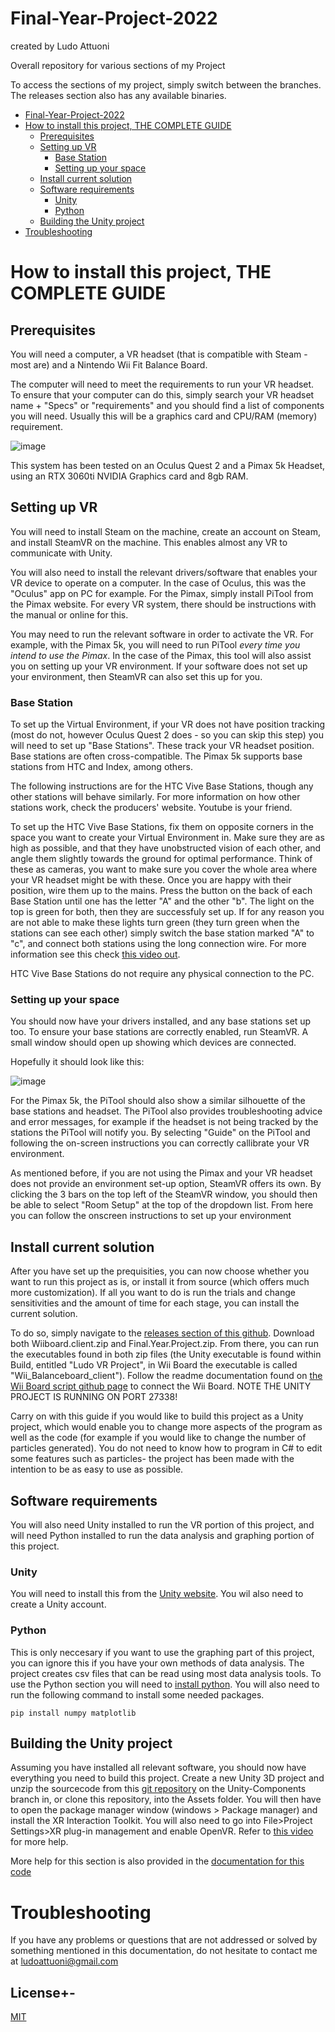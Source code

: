 
# Final-Year-Project-2022
created by Ludo Attuoni


Overall repository for various sections of my Project

To access the sections of my project, simply switch between the branches. The releases section also has any available binaries.

- [Final-Year-Project-2022](#final-year-project-2022)
- [How to install this project, THE COMPLETE GUIDE](#how-to-install-this-project--the-complete-guide)
  * [Prerequisites](#prerequisites)
  * [Setting up VR](#setting-up-vr)
    + [Base Station](#base-station)
    + [Setting up your space](#setting-up-your-space)
  * [Install current solution](#install-current-solution)
  * [Software requirements](#software-requirements)
    + [Unity](#unity)
    + [Python](#python)
  * [Building the Unity project](#building-the-unity-project)
- [Troubleshooting](#troubleshooting)


# How to install this project, THE COMPLETE GUIDE
## Prerequisites
You will need a computer, a VR headset (that is compatible with Steam - most are) and a Nintendo Wii Fit Balance Board. 

The computer will need to meet the requirements to run your VR headset. To ensure that your computer can do this, simply search your VR headset name + "Specs" or "requirements" and you should find a list of components you will need. Usually this will be a graphics card and CPU/RAM (memory) requirement.

![image](https://user-images.githubusercontent.com/26506402/161072772-a35f6a29-bc5c-42d6-a199-154fcb16ec27.png)

This system has been tested on an Oculus Quest 2 and a Pimax 5k Headset, using an RTX 3060ti NVIDIA Graphics card and 8gb RAM.

## Setting up VR
You will need to install Steam on the machine, create an account on Steam, and install SteamVR on the machine. This enables almost any VR to communicate with Unity.

You will also need to install the relevant drivers/software that enables your VR device to operate on a computer. In the case of Oculus, this was the "Oculus" app on PC for example. For the Pimax, simply install PiTool from the Pimax website. For every VR system, there should be instructions with the manual or online for this.

You may need to run the relevant software in order to activate the VR. For example, with the Pimax 5k, you will need to run PiTool *every time you intend to use the Pimax*. In the case of the Pimax, this tool will also assist you on setting up your VR environment. If your software does not set up your environment, then SteamVR can also set this up for you. 

### Base Station

To set up the Virtual Environment, if your VR does not have position tracking (most do not, however Oculus Quest 2 does - so you can skip this step) you will need to set up "Base Stations". These track your VR headset position. Base stations are often cross-compatible. The Pimax 5k supports base stations from HTC and Index, among others. 

The following instructions are for the HTC Vive Base Stations, though any other stations will behave similarly. For more information on how other stations work, check the producers' website. Youtube is your friend. 

To set up the HTC Vive Base Stations, fix them on opposite corners in the space you want to create your Virtual Environment in. Make sure they are as high as possible, and that they have unobstructed vision of each other, and angle them slightly towards the ground for optimal performance. Think of these as cameras, you want to make sure you cover the whole area where your VR headset might be with these. Once you are happy with their position, wire them up to the mains. Press the button on the back of each Base Station until one has the letter "A" and the other "b". The light on the top is green for both, then they are successfuly set up. If for any reason you are not able to make these lights turn green (they turn green when the stations can see each other) simply switch the base station marked "A" to "c", and connect both stations using the long connection wire. For more information see this check [this video out](https://www.youtube.com/watch?v=fV--q0HcDU4).

HTC Vive Base Stations do not require any physical connection to the PC. 

### Setting up your space

You should now have your drivers installed, and any base stations set up too. To ensure your base stations are correctly enabled, run SteamVR. A small window should open up showing which devices are connected. 

Hopefully it should look like this: 

![image](https://user-images.githubusercontent.com/26506402/161076942-98890fb8-6b5f-4459-8056-bc0f40cc7326.png)

For the Pimax 5k, the PiTool should also show a similar silhouette of the base stations and headset. The PiTool also provides troubleshooting advice and error messages, for example if the headset is not being tracked by the stations the PiTool will notify you. By selecting "Guide" on the PiTool and following the on-screen instructions you can correctly callibrate your VR environment.

As mentioned before, if you are not using the Pimax and your VR headset does not provide an environment set-up option, SteamVR offers its own. By clicking the 3 bars on the top left of the SteamVR window, you should then be able to select "Room Setup" at the top of the dropdown list. From here you can follow the onscreen instructions to set up your environment

## Install current solution
After you have set up the prequisities, you can now choose whether you want to run this project as is, or install it from source (which offers much more customization). If all you want to do is run the trials and change sensitivities and the amount of time for each stage, you can install the current solution. 

To do so, simply navigate to the [releases section of this github](https://github.com/colonbrack3t/Final-Year-Project-2022/releases). Download both Wiiboard.client.zip and Final.Year.Project.zip. From there, you can run the executables found in both zip files (the Unity executable is found within Build, entitled "Ludo VR Project", in Wii Board the executable is called "Wii_Balanceboard_client"). Follow the readme documentation found on [the Wii Board script github page](https://github.com/colonbrack3t/Final-Year-Project-2022/tree/Wii-Board-Socket#readme) to connect the Wii Board. NOTE THE UNITY PROJECT IS RUNNING ON PORT 27338! 

Carry on with this guide if you would like to build this project as a Unity project, which would enable you to change more aspects of the program as well as the code (for example if you would like to change the number of particles generated). You do not need to know how to program in C# to edit some features such as particles- the project has been made with the intention to be as easy to use as possible. 

## Software requirements

You will also need Unity installed to run the VR portion of this project, and will need Python installed to run the data analysis and graphing portion of this project.

### Unity 
You will need to install this from the [Unity website](https://unity.com/download). You wil also need to create a Unity account. 

### Python
This is only neccesary if you want to use the graphing part of this project, you can ignore this if you have your own methods of data analysis. The project creates csv files that can be read using most data analysis tools. To use the Python section you will need to [install python](https://realpython.com/installing-python/). You will also need to run the following command to install some needed packages.
```
pip install numpy matplotlib
```
## Building the Unity project
Assuming you have installed all relevant software, you should now have everything you need to build this project. Create a new Unity 3D project and unzip the sourcecode from this [git repository](https://github.com/colonbrack3t/Final-Year-Project-2022/tree/Unity-Components) on the Unity-Components branch in, or clone this repository, into the Assets folder. You will then have to open the package manager window (windows > Package manager) and install the XR Interaction Toolkit. You will also need to go into File>Project Settings>XR plug-in management and enable OpenVR. Refer to [this video](https://www.youtube.com/watch?v=yxMzAw2Sg5w) for more help.   

More help for this section is also provided in the [documentation for this code](https://github.com/colonbrack3t/Final-Year-Project-2022/tree/Unity-Components#readme)

# Troubleshooting
If you have any problems or questions that are not addressed or solved by something mentioned in this documentation, do not hesitate to contact me at ludoattuoni@gmail.com
## License+-
[MIT](https://choosealicense.com/licenses/mit/)
